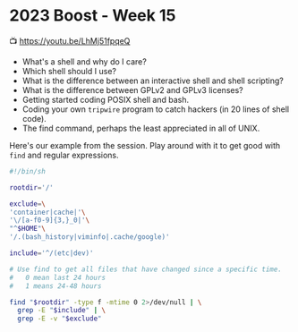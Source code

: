 # 2023 Boost - Week 15

📺 <https://youtu.be/LhMj51fpqeQ>

* What's a shell and why do I care?
* Which shell should I use?
* What is the difference between an interactive shell and shell scripting?
* What is the difference between GPLv2 and GPLv3 licenses?
* Getting started coding POSIX shell and bash.
* Coding your own `tripwire` program to catch hackers (in 20 lines of shell code).
* The find command, perhaps the least appreciated in all of UNIX.

Here's our example from the session. Play around with it to get good with `find` and regular expressions.

```sh
#!/bin/sh

rootdir='/'

exclude=\
'container|cache|'\
'\/[a-f0-9]{3,}_0|'\
"^$HOME"\
'/.(bash_history|viminfo|.cache/google)'

include='^/(etc|dev)'

# Use find to get all files that have changed since a specific time.
#   0 mean last 24 hours
#   1 means 24-48 hours

find "$rootdir" -type f -mtime 0 2>/dev/null | \
  grep -E "$include" | \
  grep -E -v "$exclude"
```
